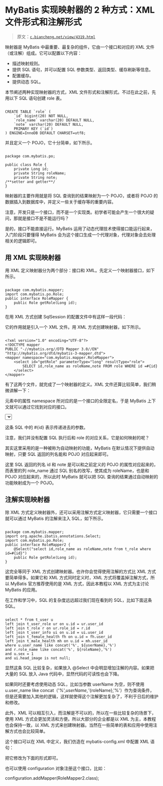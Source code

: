 # MyBatis 实现映射器的 2 种方式：XML 文件形式和注解形式

> 原文：[`c.biancheng.net/view/4319.html`](http://c.biancheng.net/view/4319.html)

映射器是 MyBatis 中最重要、最复杂的组件，它由一个接口和对应的 XML 文件（或注解）组成。它可以配置以下内容：

*   描述映射规则。
*   提供 SQL 语句，并可以配置 SQL 参数类型、返回类型、缓存刷新等信息。
*   配置缓存。
*   提供动态 SQL。

本节阐述两种实现映射器的方式，XML 文件形式和注解形式。不过在此之前，先用以下 SQL 语句创建 role 表。

```

CREATE TABLE `role` (
    `id` bigint(20) NOT NULL,
    `role_name` varchar(20) DEFAULT NULL,
    `note` varchar(20) DEFAULT NULL,
    PRIMARY KEY (`id`)
) ENGINE=InnoDB DEFAULT CHARSET=utf8;
```

并且定义一个 POJO，它十分简单，如下所示。

```

package com.mybatis.po;

public class Role {
    private Long id;
    private String roleName;
    private String note;
/**setter and getter**/
}
```

映射器的主要作用就是将 SQL 查询到的结果映射为一个 POJO，或者将 POJO 的数据插入到数据库中，并定义一些关于缓存等的重要内容。

注意，开发只是一个接口，而不是一个实现类。初学者可能会产生一个很大的疑问，那就是接口不是不能运行吗？

是的，接口不能直接运行。MyBatis 运用了动态代理技术使得接口能运行起来，入门阶段只要懂得 MyBatis 会为这个接口生成一个代理对象，代理对象会去处理相关的逻辑即可。

## 用 XML 实现映射器

用 XML 定义映射器分为两个部分：接口和 XML。先定义一个映射器接口，如下所示。

```

package com.mybatis.mapper;
import com.mybatis.po.Role;
public interface RoleMapper {
    public Role getRole(Long id);
}
```

在用 XML 方式创建 SqlSession 的配置文件中有这样一段代码：

<mapper resource="com/mybatis/mapper/RoleMapper.xml" />

它的作用就是引入一个 XML 文件。用 XML 方式创建映射器，如下所示。

```

<?xml version="1.0" encoding="UTF-8"?>
<!DOCTYPE mapper
PUBLIC "-//mybatis.org//DTD Mapper 3.0//EN"
"http://mybatis.org/dtd/mybatis-3-mapper.dtd">
<mapper namespace="com.mybatis.mapper.RoleMapper">
    <select id="getRole" parameterType="long" resultType="role">
        SELECT id,role_name as roleName,note FROM role WHERE id =#{id}
    </select>
</mapper>
```

有了这两个文件，就完成了一个映射器的定义。XML 文件还算比较简单，我们稍微讲解一下：

<mapper> 元素中的属性 namespace 所对应的是一个接口的全限定名，于是 MyBatis 上下文就可以通过它找到对应的接口。

<select> 元素表明这是一条查询语句，而属性 id 标识了这条 SQL，属性 parameterType="long" 说明传递给 SQL 的是一个 long 型的参数，而 resultType="role" 表示返回的是一个 role 类型的返回值。而 role 是之前配置文件 mybatis-config.xml 配置的别名，指代的是 com.mybatis.po.Role。

这条 SQL 中的 #{id} 表示传递进去的参数。

注意，我们并没有配置 SQL 执行后和 role 的对应关系，它是如何映射的呢？

其实这里采用的是一种被称为自动映射的功能，MyBatis 在默认情况下提供自动映射，只要 SQL 返回的列名能和 POJO 对应起来即可。

这里 SQL 返回的列名 id 和 note 是可以和之前定义的 POJO 的属性对应起来的，而表里的列 role_name 通过 SQL 别名的改写，使其成为 roleName，也是和 POJO 对应起来的，所以此时 MyBatis 就可以把 SQL 查询的结果通过自动映射的功能映射成为一个 POJO。

## 注解实现映射器

除 XML 方式定义映射器外，还可以采用注解方式定义映射器，它只需要一个接口就可以通过 MyBatis 的注解来注入 SQL，如下所示。

```

package com.mybatis.mapper;
import org.apache.ibatis.annotations.Select;
import com.mybatis.po.Role;
public interface RoleMapper2 {
    @Select("select id,role_name as roleName,note from t_role where id=#{id}")
    public Role getRole(Long id);
}
```

这完全等同于 XML 方式创建映射器。也许你会觉得使用注解的方式比 XML 方式要简单得多。如果它和 XML 方式同时定义时，XML 方式将覆盖掉注解方式，所以 MyBatis 官方推荐使用的是 XML 方式，因此本教程以 XML 方式为主讨论 MyBatis 的应用。

在工作和学习中，SQL 的复杂度远远超过我们现在看到的 SQL，比如下面这条 SQL。

```

select * from t_user u
left join t_user_role ur on u.id = ur.user_id
left join t_role r on ur.role_id = r.id
left join t_user_info ui on u.id = ui.user_id
left join t_female_health fh on u.id = fh.user_id
left join t_male_health mh on u.id = mh.user_id
where u.user_name like concat('%', ${userName},'%')
and r.role_name like concat('%', ${roleName},'%')
and u.sex = 1
and ui.head_image is not null;
```

显然这条 SQL 比较复杂，如果放入 @Select 中会明显增加注解的内容。如果把大量的 SQL 放入 Java 代码中，显然代码的可读性也会下降。

如果同时还要考虑使用动态 SQL，比如当参数 userName 为空，则不使用 u.user_name like concat（'%',${userName},'%'）作为查询条件；当 roleName 为空，则不使用 r.role_name like concat（'%',${roleName},'%'）作为查询条件，但是还需要加入其他的逻辑，这样就使得这个注解更加复杂了，不利于日后的维护和修改。

此外，XML 可以相互引入，而注解是不可以的，所以在一些比较复杂的场景下，使用 XML 方式会更加灵活和方便。所以大部分的企业都是以 XML 为主，本教程也会保持一致，以 XML 方式来创建映射器。当然在一些简单的表和应用中使用注解方式也会比较简单。

这个接口可以在 XML 中定义，我们仿造在 mybatis-config.xml 中配置 XML 语句：

<mapper resource="com/mybatis/mapper/RoleMapper.xml" />

把它修改为下面的形式即可。

<mapper resource="com/mybatis/mapper/RoleMapper2" />

也可以使用 configuration 对象注册这个接口，比如：

configuration.addMapper(RoleMapper2.class);